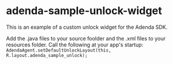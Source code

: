 # adenda-sample-unlock-widget
This is an example of a custom unlock widget for the Adenda SDK.

Add the .java files to your source foolder and the .xml files to your resources folder.
Call the following at your app's startup:
`AdendaAgent.setDefaultUnlockLayout(this, R.layout.adenda_sample_unlock);` 
